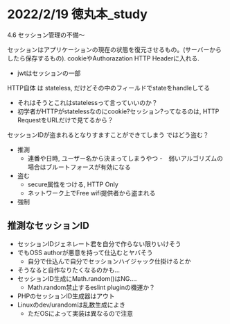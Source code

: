 # 2022/2/19 徳丸本_study

4.6 セッション管理の不備〜

セッションはアプリケーションの現在の状態を復元させるもの。(サーバーからしたら保存するもの). cookieやAuthorazation HTTP Headerに入れる.
- jwtはセッションの一部

HTTP自体 は stateless, だけどその中のフィールドでstateをhandleしてる
- それはそうとこれはstatelessって言っていいのか？
- 初学者がHTTPがstatelessなのにcookie?セッション?ってなるのは, HTTP RequestをURLだけで見てるから？

セッションIDが盗まれるとなりすますことができてしまう
ではどう盗む？
- 推測
    - 連番や日時, ユーザー名から決まってしまうやつ
    -　弱いアルゴリズムの場合はブルートフォースが有効になる
- 盗む
    - secure属性をつける, HTTP Only
    - ネットワーク上でFree wifi提供者から盗まれる
- 強制

## 推測なセッションID

- セッションIDジェネレート君を自分で作らない限りいけそう
- でもOSS authorが悪意を持って仕込むとヤバそう
    - 自分で仕込んで自分でセッションハイジャック仕掛けるとか
- そうなると自作なりたくなるのかも...
- セッションID生成にMath.random()はNG....
    - Math.random禁止するeslint pluginの機運か？
- PHPのセッションID生成器はアウト
- Linuxのdev/urandomは乱数生成によき
    - ただOSによって実装は異なるので注意






